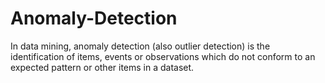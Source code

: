 # Anomaly-Detection
In data mining, anomaly detection (also outlier detection) is the identification of items, events or observations which do not conform to an expected pattern or other items in a dataset.
